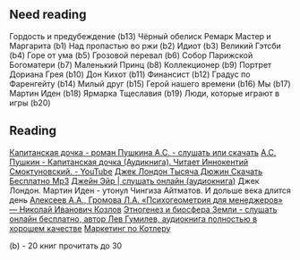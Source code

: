## Need reading
Гордость и предубеждение (b13)
Чёрный обелиск Ремарк
Мастер и Маргарита (b1)
Над пропастью во ржи (b2)
Идиот (b3)
Великий Гэтсби (b4)
Горе от ума (b5)
Грозовой перевал (b6)
Собор Парижской Богоматери (b7)
Маленький Принц (b8)
Коллекционер (b9)
Портрет Дориана Грея (b10)
Дон Кихот (b11)
Финансист (b12)
Градус по Фаренгейту (b14)
Милый друг (b15)
Герой нашего времени (b16)
Мы (b17)
Мартин Иден (b18)
Ярмарка Тщеславия (b19)
Люди, которые играют в игры (b20)

## Reading
[Капитанская дочка - роман Пушкина А.С. - слушать или скачать](https://mishka-knizhka.ru/audio-rasskazy-dlya-detej/audio-rasskazy-pushkina/kapitanskaja-dochka-audio/)
[А.С. Пушкин - Капитанская дочка (Аудикнига). Читает Иннокентий Смоктуновский. - YouTube](https://www.youtube.com/watch?v=NxxRd-1DiYs&list=RDLVNxxRd-1DiYs&start_radio=1&rv=NxxRd-1DiYs&t=8)
[Джек Лондон Тысяча Дюжин Cкачать Бесплатно Mp3](https://mp3fitz.com/music/%D0%B4%D0%B6%D0%B5%D0%BA+%D0%BB%D0%BE%D0%BD%D0%B4%D0%BE%D0%BD+%D1%82%D1%8B%D1%81%D1%8F%D1%87%D0%B0+%D0%B4%D1%8E%D0%B6%D0%B8%D0%BD/)
[Джейн Эйр | слушать онлайн (аудиокнига)](https://deti-online.com/audioskazki/povesti-i-romany-mp3/dzheyn-eyr/)
Джек Лондон. Мартин Иден - утонул
Чингиза Айтматов. И дольше века длится день
[Алексеев А.А., Громова Л.А. «Психогеометрия для менеджеров» — Николай Иванович Козлов](http://nkozlov.ru/book/181-alekseev-a-a-gromova-l-a-psihogeometrija-dlja-menedzherov.html)
[Этногенез и биосфера Земли - слушать онлайн бесплатно, автор Лев Гумилев, аудиокнига полностью в хорошем качестве](https://aubook.org/book/etnogenez-i-biosfera-zemli-lev-gumilev)
[Маркетинг по Котлеру](https://co-libry.online/book/marketing-po-kotleru--filip-kotler)

(b) - 20 книг прочитать до 30
